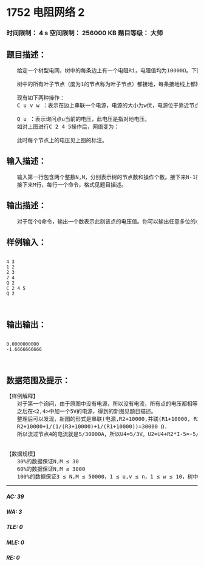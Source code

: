 # 1752 电阻网络 2   
### 时间限制： 4 s     空间限制： 256000 KB     题目等级： 大师  
## 题目描述：  

<pre>
　　给定一个树型电网，树中的每条边上有一个电阻Ri，电阻值均为10000Ω。下图为一个包含4个节点的树型电路情况：

　　树中的所有叶子节点（度为1的节点称为叶子节点）都接地，每条接地线上都附有10000Ω的电阻，最终形成的电网如下图所示：

　　现有如下两种操作：  
　　C u v w ：表示在边<u,v>上串联一个电源，电源的大小为w伏，电源位于靠近节点u一侧（如下图所示），电源负极指向u。注意同一条边上可以串联多个电源。

　　Q u ：表示询问点u当前的电压，此电压是指对地电压。  
　　如对上图进行C 2 4 5操作后，网络变为：

　　此时每个节点上的电压见上图的标注。
</pre>
  
  
## 输入描述：  

<pre>
　　输入第一行包含两个整数N,M，分别表示树的节点数和操作个数。接下来N-1行，每行两个数u,v，表示有一条连接节点u,v的边，这条边上恰好包含一个电阻。  
　　接下来M行，每行一个命令，格式见题目描述。
</pre>
  
  
## 输出描述：  

<pre>
　　对于每个Q命令，输出一个数表示此刻该点的电压值。你可以输出任意多位的小数，只要你的答案和标准答案相差不超过10-3就算合法。
</pre>
  
  
## 样例输入：  

<pre><code>
4 3  
1 2  
2 3  
2 4  
Q 2  
C 2 4 5  
Q 2
  

</code></pre>
  
  
## 输出输出：  

<pre><code>
0.0000000000  
-1.6666666666
  

</code></pre>
  
  
## 数据范围及提示：  

<pre>
【样例解释】
　　对于第一个询问，由于原图中没有电源，所以没有电流，所有点的电压都相等（否则如果有Ui>Uj，则就有i流向j的电流，与没有电源矛盾）,都等于地电压0V。  
　　之后在<2,4>中加一个5V的电源，得到的新图见题目描述。  
　　整理后可以发现，新图的形式是串联(电源,R2+10000,并联(R1+10000, R3+10000))，由此可以得到新图的总电阻为:  
　　R2+10000+1/(1/(R3+10000)+1/(R1+10000))=30000 Ω.  
　　所以流过节点4的电流就是5/30000A，所以U4=5/3V。U2=U4+R2*I-5=-5/3V，由于U1和U3形式对称，由分压关系可知U1=U3=U2*10000/(10000+10000)=-5/6V。
  

【数据规模】
　　30%的数据保证N,M ≤ 30  
　　60%的数据保证N,M ≤ 3000  
　　100%的数据保证3 ≤ N,M ≤ 50000，1 ≤ u,v ≤ n，1 ≤ w ≤ 10，树中最长链的长度不超过50。
</pre>
  
  
***  

##### AC: 39  
##### WA: 3  
##### TLE: 0  
##### MLE: 0  
##### RE: 0  
